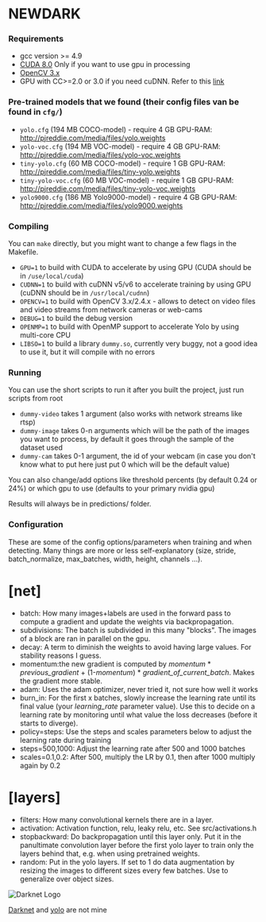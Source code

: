 # NEWDARK #

### Requirements ###

* gcc version >= 4.9
* [CUDA 8.0](https://developer.nvidia.com/cuda-downloads) Only if you want to use gpu in processing
* [OpenCV 3.x](https://sourceforge.net/projects/opencvlibrary/files/opencv-win/3.2.0/opencv-3.2.0-vc14.exe/download)
* GPU with CC>=2.0 or 3.0 if you need cuDNN. Refer to this [link]( https://en.wikipedia.org/wiki/CUDA#GPUs_supported)
### Pre-trained models that we found (their config files van be found in `cfg/`) ###
* `yolo.cfg` (194 MB COCO-model) - require 4 GB GPU-RAM: http://pjreddie.com/media/files/yolo.weights
* `yolo-voc.cfg` (194 MB VOC-model) - require 4 GB GPU-RAM: http://pjreddie.com/media/files/yolo-voc.weights
* `tiny-yolo.cfg` (60 MB COCO-model) - require 1 GB GPU-RAM: http://pjreddie.com/media/files/tiny-yolo.weights
* `tiny-yolo-voc.cfg` (60 MB VOC-model) - require 1 GB GPU-RAM: http://pjreddie.com/media/files/tiny-yolo-voc.weights
* `yolo9000.cfg` (186 MB Yolo9000-model) - require 4 GB GPU-RAM: http://pjreddie.com/media/files/yolo9000.weights

### Compiling ###

You can `make` directly, but you might want to change a few flags in the
Makefile.
* `GPU=1` to build with CUDA to accelerate by using GPU (CUDA should be in `/use/local/cuda`)
* `CUDNN=1` to build with cuDNN v5/v6 to accelerate training by using GPU (cuDNN should be in `/usr/local/cudnn`)
* `OPENCV=1` to build with OpenCV 3.x/2.4.x - allows to detect on video files and video streams from network cameras or web-cams
* `DEBUG=1` to build the debug version
* `OPENMP=1` to build with OpenMP support to accelerate Yolo by using multi-core CPU
* `LIBSO=1` to build a library `dummy.so`, currently very buggy, not a good idea to use it, but it will compile with no errors

### Running ###

You can use the short scripts to run it after you built the project, just run scripts from root
* `dummy-video` takes 1 argument (also works with network streams like rtsp)
* `dummy-image` takes 0-n arguments which will be the path of the images you want to process, by default it goes through the sample of the dataset used
* `dummy-cam` takes 0-1 argument, the id of your webcam (in case you don't know what to put here just put 0 which will be the default value)

You can also change/add options like threshold percents (by default 0.24 or 24%) or which gpu to use (defaults to your primary nvidia gpu)

Results will always be in predictions/ folder.

### Configuration ### 

These are some of the config options/parameters when training and when detecting. Many things are more or less self-explanatory (size, stride, batch_normalize, max_batches, width, height, channels ...).
# [net]
 - batch: How many images+labels are used in the forward pass to compute a gradient and update the weights via backpropagation.
 - subdivisions: The batch is subdivided in this many "blocks". The images of a block are ran in parallel on the gpu.
 - decay: A term to diminish the weights to avoid having large values. For stability reasons I guess.
 - momentum:the new gradient is computed by *momentum* * *previous_gradient* + (1-*momentum*) * *gradient_of_current_batch*. Makes the gradient more stable.
 - adam: Uses the adam optimizer, never tried it, not sure how well it works
 - burn_in: For the first x batches, slowly increase the learning rate until its final value (your *learning_rate* parameter value). Use this to decide on a learning rate by monitoring until what value the loss decreases (before it starts to diverge).
 - policy=steps: Use the steps and scales parameters below to adjust the learning rate during training
 - steps=500,1000: Adjust the learning rate after 500 and 1000 batches
 - scales=0.1,0.2: After 500, multiply the LR by 0.1, then after 1000 multiply again by 0.2

# [layers]
 - filters: How many convolutional kernels there are in a layer.
 - activation: Activation function, relu, leaky relu, etc. See src/activations.h
 - stopbackward: Do backpropagation until this layer only. Put it in the panultimate convolution layer before the first yolo layer to train only the layers behind that, e.g. when using pretrained weights.
 - random: Put in the yolo layers. If set to 1 do data augmentation by resizing the images to different sizes every few batches. Use to generalize over object sizes.
 
 
![Darknet Logo](http://pjreddie.com/media/files/darknet-black-small.png)

[Darknet](http://pjreddie.com/darknet) and [yolo](https://arxiv.org/pdf/1506.02640.pdf) are not mine 
